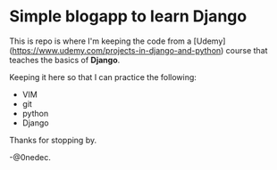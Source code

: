 Simple blogapp to learn Django
===========================

This is repo is where I'm keeping the code from a [Udemy]
(https://www.udemy.com/projects-in-django-and-python)
course that teaches the basics of __Django__.

Keeping it here so that I can practice the following:
* VIM
* git
* python
* Django

Thanks for stopping by.

 -@0nedec.
